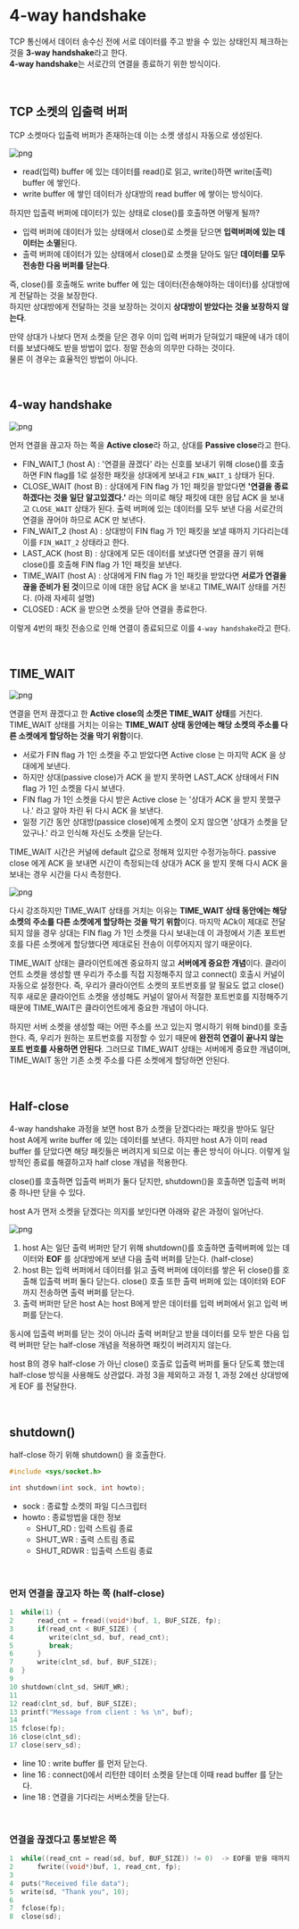 # 4-way handshake

TCP 통신에서 데이터 송수신 전에 서로 데이터를 주고 받을 수 있는 상태인지 체크하는 것을 **3-way handshake**라고 한다.<br>
**4-way handshake**는 서로간의 연결을 종료하기 위한 방식이다.

<br>

## TCP 소켓의 입출력 버퍼

TCP 소켓마다 입출력 버퍼가 존재하는데 이는 소켓 생성시 자동으로 생성된다.

![png](/network/_img/tcp_buffer.png) 

- read(입력) buffer 에 있는 데이터를 read()로 읽고, write()하면 write(출력) buffer 에 쌓인다.
- write buffer 에 쌓인 데이터가 상대방의 read buffer 에 쌓이는 방식이다.

하지만 입출력 버퍼에 데이터가 있는 상태로 close()를 호출하면 어떻게 될까?

- 입력 버퍼에 데이터가 있는 상태에서 close()로 소켓을 닫으면 **입력버퍼에 있는 데이터는 소멸**된다.
- 출력 버퍼에 데이터가 있는 상태에서 close()로 소켓을 닫아도 일단 **데이터를 모두 전송한 다음 버퍼를 닫는다**.

즉, close()를 호출해도 write buffer 에 있는 데이터(전송해야하는 데이터)를 상대방에게 전달하는 것을 보장한다.<br>
하지만 상대방에게 전달하는 것을 보장하는 것이지 **상대방이 받았다는 것을 보장하지 않는다**.<br>

만약 상대가 나보다 먼저 소켓을 닫은 경우 이미 입력 버퍼가 닫혀있기 때문에 내가 데이터를 보냈다해도 받을 방법이 없다. 정말 전송의 의무만 다하는 것이다.<br>
물론 이 경우는 효율적인 방법이 아니다.

<br>

## 4-way handshake

![png](/network/_img/4way_handshake.png) 

먼저 연결을 끊고자 하는 쪽을 **Active close**라 하고, 상대를 **Passive close**라고 한다.

- FIN_WAIT_1 (host A) : '연결을 끊겠다' 라는 신호를 보내기 위해 close()를 호출하면 FIN flag를 1로 설정한 패킷을 상대에게 보내고 ```FIN_WAIT_1``` 상태가 된다.
- CLOSE_WAIT (host B) : 상대에게 FIN flag 가 1인 패킷을 받았다면 **'연결을 종료하겠다는 것을 일단 알고있겠다.'** 라는 의미로 해당 패킷에 대한 응답 ACK 을 보내고 ```CLOSE_WAIT``` 상태가 된다. 출력 버퍼에 있는 데이터를 모두 보낸 다음 서로간의 연결을 끊어야 하므로 ACK 만 보낸다.
- FIN_WAIT_2 (host A) : 상대방이 FIN flag 가 1인 패킷을 보낼 때까지 기다리는데 이를 ```FIN_WAIT_2``` 상태라고 한다.
- LAST_ACK (host B) : 상대에게 모든 데이터를 보냈다면 연결을 끊기 위해 close()를 호출해 FIN flag 가 1인 패킷을 보낸다.
- TIME_WAIT (host A) : 상대에게 FIN flag 가 1인 패킷을 받았다면 **서로가 연결을 끊을 준비가 된 것**이므로 이에 대한 응답 ACK 을 보내고 TIME_WAIT 상태를 거친다. (아래 자세히 설명)
- CLOSED : ACK 을 받으면 소켓을 닫아 연결을 종료한다.

이렇게 4번의 패킷 전송으로 인해 연결이 종료되므로 이를 ```4-way handshake```라고 한다.

<br>

## TIME_WAIT

![png](/network/_img/time_wait.png)

연결을 먼저 끊겠다고 한 **Active close의 소켓은 TIME_WAIT 상태**를 거친다. TIME_WAIT 상태를 거치는 이유는 **TIME_WAIT 상태 동안에는 해당 소켓의 주소를 다른 소켓에게 할당하는 것을 막기 위함**이다.

- 서로가 FIN flag 가 1인 소켓을 주고 받았다면 Active close 는 마지막 ACK 을 상대에게 보낸다. 
- 하지만 상대(passive close)가 ACK 을 받지 못하면 LAST_ACK 상태에서 FIN flag 가 1인 소켓을 다시 보낸다.
- FIN flag 가 1인 소켓을 다시 받은 Active close 는 '상대가 ACK 을 받지 못했구나.' 라고 알아 차린 뒤 다시 ACK 을 보낸다. 
- 일정 기간 동안 상대방(passice close)에게 소켓이 오지 않으면 '상대가 소켓을 닫았구나.' 라고 인식해 자신도 소켓을 닫는다.

TIME_WAIT 시간은 커널에 default 값으로 정해져 있지만 수정가능하다. passive close 에게 ACK 을 보내면 시간이 측정되는데 상대가 ACK 을 받지 못해 다시 ACK 을 보내는 경우 시간을 다시 측정한다.
<br>

![png](/network/_img/time_wait2.png) 

다시 강조하지만 TIME_WAIT 상태를 거치는 이유는 **TIME_WAIT 상태 동안에는 해당 소켓의 주소를 다른 소켓에게 할당하는 것을 막기 위함**이다. 마지막 ACk이 제대로 전달되지 않을 경우 상대는 FIN flag 가 1인 소켓을 다시 보내는데 이 과정에서 기존 포트번호를 다른 소켓에게 할당했다면 제대로된 전송이 이루어지지 않기 때문이다.

TIME_WAIT 상태는 클라이언트에겐 중요하지 않고 **서버에게 중요한 개념**이다. 클라이언트 소켓을 생성할 땐 우리가 주소를 직접 지정해주지 않고 connect() 호출시 커널이 자동으로 설정한다. 즉, 우리가 클라이언트 소켓의 포트번호를 알 필요도 없고 close() 직후 새로운 클라이언트 소켓을 생성해도 커널이 알아서 적절한 포트번호를 지정해주기 때문에 TIME_WAIT은 클라이언트에게 중요한 개념이 아니다.

하지만 서버 소켓을 생성할 때는 어떤 주소를 쓰고 있는지 명시하기 위해 bind()를 호출한다. 즉, 우리가 원하는 포트번호를 지정할 수 있기 때문에 **완전히 연결이 끝나지 않는 포트 번호를 사용하면 안된다**. 그러므로 TIME_WAIT 상태는 서버에게 중요한 개념이며, TIME_WAIT 동안 기존 소켓 주소를 다른 소켓에게 할당하면 안된다.

<br>

## Half-close

4-way handshake 과정을 보면 host B가 소켓을 닫겠다라는 패킷을 받아도 일단 host A에게 write buffer 에 있는 데이터를 보낸다. 하지만 host A가 이미 read buffer 를 닫았다면 해당 패킷들은 버려지게 되므로 이는 좋은 방식이 아니다. 이렇게 일방적인 종료를 해결하고자 half close 개념을 적용한다.

close()를 호출하면 입출력 버퍼가 둘다 닫지만, shutdown()을 호출하면 입출력 버퍼 중 하나만 닫을 수 있다.

host A가 먼저 소켓을 닫겠다는 의지를 보인다면 아래와 같은 과정이 일어난다.

![png](/network/_img/half-close.png) <br>

1. host A는 일단 출력 버퍼만 닫기 위해 shutdown()를 호출하면 출력버퍼에 있는 데이터와 **EOF** 를 상대방에게 보낸 다음 출력 버퍼를 닫는다. (half-close)
2. host B는 입력 버퍼에서 데이터를 읽고 출력 버퍼에 데이터를 쌓은 뒤 close()를 호출해 입출력 버퍼 둘다 닫는다. close() 호출 또한 출력 버퍼에 있는 데이터와 EOF 까지 전송하면 출력 버퍼를 닫는다.
3. 출력 버퍼만 닫은 host A는 host B에게 받은 데이터를 입력 버퍼에서 읽고 입력 버퍼를 닫는다.

동시에 입출력 버퍼를 닫는 것이 아니라 출력 버퍼닫고 받을 데이터를 모두 받은 다음 입력 버퍼만 닫는 half-close 개념을 적용하면 패킷이 버려지지 않는다.

host B의 경우 half-close 가 아닌 close() 호출로 입출력 버퍼를 둘다 닫도록 했는데 half-close 방식을 사용해도 상관없다. 과정 3을 제외하고 과정 1, 과정 2에선 상대방에게 EOF 를 전달한다.

<br>

## shutdown()

half-close 하기 위해 shutdown() 을 호출한다.<br>

```c
#include <sys/socket.h>

int shutdown(int sock, int howto);
```
- sock : 종료할 소켓의 파일 디스크립터
- howto : 종료방법을 대한 정보
    - SHUT_RD : 입력 스트림 종료
    - SHUT_WR : 출력 스트림 종료
    - SHUT_RDWR : 입출력 스트림 종료

<br>

### 먼저 연결을 끊고자 하는 쪽 (half-close)

```c
1  while(1) {
2      read_cnt = fread((void*)buf, 1, BUF_SIZE, fp);
3      if(read_cnt < BUF_SIZE) {
4         write(clnt_sd, buf, read_cnt);
5         break;
6      }      
7      write(clnt_sd, buf, BUF_SIZE);
8  }
9
10 shutdown(clnt_sd, SHUT_WR);
11
12 read(clnt_sd, buf, BUF_SIZE);
13 printf("Message from client : %s \n", buf);
14
15 fclose(fp);
16 close(clnt_sd);
17 close(serv_sd);
```

- line 10 : write buffer 를 먼저 닫는다.
- line 16 : connect()에서 리턴한 데이터 소켓을 닫는데 이때 read buffer 를 닫는다.
- line 18 : 연결을 기다리는 서버소켓을 닫는다.

<br>

### 연결을 끊겠다고 통보받은 쪽

```c
1  while((read_cnt = read(sd, buf, BUF_SIZE)) != 0)  -> EOF를 받을 때까지 읽는다.
2      fwrite((void*)buf, 1, read_cnt, fp);
3    
4  puts("Received file data");
5  write(sd, "Thank you", 10);
6
7  fclose(fp);
8  close(sd);
```